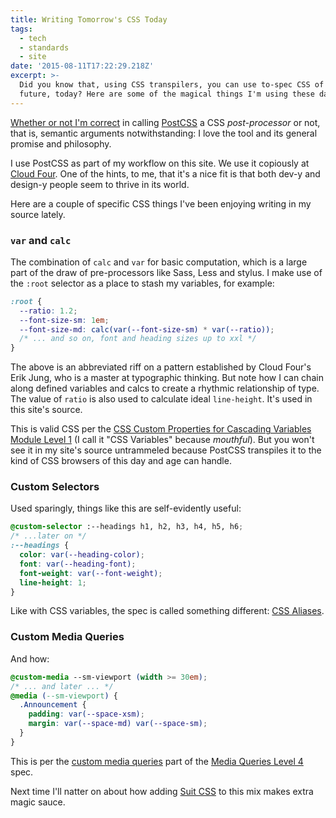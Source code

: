 ```yaml
---
title: Writing Tomorrow's CSS Today
tags:
  - tech
  - standards
  - site
date: '2015-08-11T17:22:29.218Z'
excerpt: >-
  Did you know that, using CSS transpilers, you can use to-spec CSS of the
  future, today? Here are some of the magical things I'm using these days.
---
```


[Whether or not I'm correct](http://alistapart.com/column/what-will-save-us-from-the-dark-side-of-pre-processors) in calling [PostCSS](https://github.com/postcss/postcss) a CSS _post-processor_ or not, that is, semantic arguments notwithstanding: I love the tool and its general promise and philosophy.

I use PostCSS as part of my workflow on this site. We use it copiously at [Cloud Four](http://www.cloudfour.com). One of the hints, to me, that it's a nice fit is that both dev-y and design-y people seem to thrive in its world.

Here are a couple of specific CSS things I've been enjoying writing in my source lately.

### `var` and `calc`

The combination of `calc` and `var` for basic computation, which is a large part of the draw of pre-processors like Sass, Less and stylus. I make use of the `:root` selector as a place to stash my variables, for example:

```css
:root {
  --ratio: 1.2;
  --font-size-sm: 1em;
  --font-size-md: calc(var(--font-size-sm) * var(--ratio));
  /* ... and so on, font and heading sizes up to xxl */
}
```

The above is an abbreviated riff on a pattern established by Cloud Four's Erik Jung, who is a master at typographic thinking. But note how I can chain along defined variables and calcs to create a rhythmic relationship of type. The value of `ratio` is also used to calculate ideal `line-height`. It's used in this site's source.

This is valid CSS per the [CSS Custom Properties for Cascading Variables Module Level 1](http://www.w3.org/TR/css-variables/) (I call it "CSS Variables" because _mouthful_). But you won't see it in my site's source untrammeled because PostCSS transpiles it to the kind of CSS browsers of this day and age can handle.

### Custom Selectors

Used sparingly, things like this are self-evidently useful:

```css
@custom-selector :--headings h1, h2, h3, h4, h5, h6;
/* ...later on */
:--headings {
  color: var(--heading-color);
  font: var(--heading-font);
  font-weight: var(--font-weight);
  line-height: 1;
}
```

Like with CSS variables, the spec is called something different: [CSS Aliases](http://tabatkins.github.io/specs/css-aliases/).

### Custom Media Queries

And how:

```css
@custom-media --sm-viewport (width >= 30em);
/* ... and later ... */
@media (--sm-viewport) {
  .Announcement {
    padding: var(--space-xsm);
    margin: var(--space-md) var(--space-sm);
  }
}
```

This is per the [custom media queries](https://drafts.csswg.org/mediaqueries/#custom-mq) part of the [Media Queries Level 4](https://drafts.csswg.org/mediaqueries/) spec.

Next time I'll natter on about how adding [Suit CSS](https://suitcss.github.io/) to this mix makes extra magic sauce.
